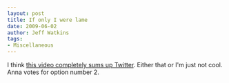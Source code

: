 ```yaml
---
layout: post
title: If only I were lame
date: 2009-06-02
author: Jeff Watkins
tags:
- Miscellaneous
---
```


I think [this video completely sums up Twitter](http://current.com/items/89891774_twouble-with-twitters.htm). Either that or I'm just not cool. Anna votes for option number 2.



